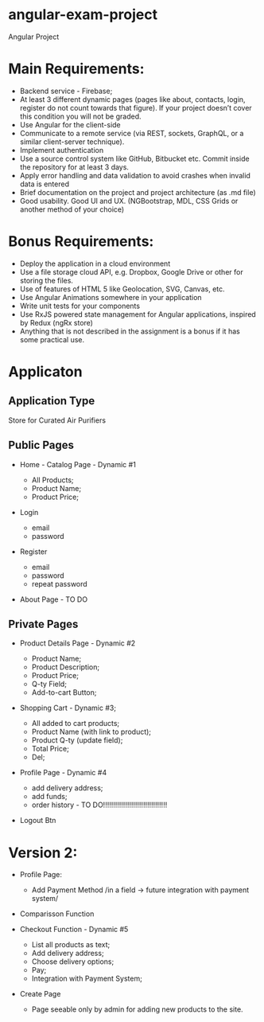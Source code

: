 # angular-exam-project
Angular Project

# Main Requirements:
* Backend service - Firebase;
* At least 3 different dynamic pages (pages like about, contacts, login, register do not count towards that figure). If your project doesn’t cover this condition you will not be graded.
* Use Angular for the client-side
* Communicate to a remote service (via REST, sockets, GraphQL, or a similar client-server technique).
* Implement authentication
* Use a source control system like GitHub, Bitbucket etc. Commit inside the repository for at least 3 days.
* Apply error handling and data validation to avoid crashes when invalid data is entered
* Brief documentation on the project and project architecture (as .md file)
* Good usability. Good UI and UX. (NGBootstrap, MDL, CSS Grids or another method of your choice)

# Bonus Requirements:
* Deploy the application in a cloud environment
* Use a file storage cloud API, e.g. Dropbox, Google Drive or other for storing the files.
* Use of features of HTML 5 like Geolocation, SVG, Canvas, etc.
* Use Angular Animations somewhere in your application
* Write unit tests for your components
* Use RxJS powered state management for Angular applications, inspired by Redux (ngRx store)
* Anything that is not described in the assignment is a bonus if it has some practical use.

# Applicaton

## Application Type
Store for Curated Air Purifiers

## Public Pages
* Home - Catalog Page - Dynamic #1
    - All Products;
    - Product Name;
    - Product Price;

* Login 
    - email
    - password
    
* Register
    - email
    - password
    - repeat password

* About Page - TO DO

## Private Pages

* Product Details Page - Dynamic #2
    - Product Name;
    - Product Description;
    - Product Price;
    - Q-ty Field;
    - Add-to-cart Button;

* Shopping Cart - Dynamic #3;
    - All added to cart products;
    - Product Name (with link to product);
    - Product Q-ty (update field);
    - Total Price;
    - Del;

* Profile Page - Dynamic #4
    - add delivery address;
    - add funds;
    - order history - TO DO!!!!!!!!!!!!!!!!!!!!!!!!!!!!!!!!

* Logout Btn

# Version 2:
* Profile Page:
    - Add Payment Method /in a field -> future integration with payment system/ 

* Comparisson Function

* Checkout Function - Dynamic #5
    - List all products as text;
    - Add delivery address;
    - Choose delivery options;
    - Pay;
    - Integration with Payment System;

* Create Page
    - Page seeable only by admin for adding new products to the site.